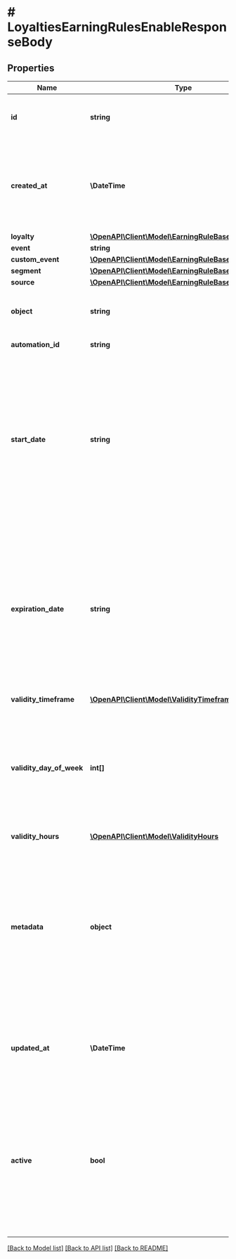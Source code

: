 # # LoyaltiesEarningRulesEnableResponseBody

## Properties

Name | Type | Description | Notes
------------ | ------------- | ------------- | -------------
**id** | **string** | Assigned by the Voucherify API, identifies the earning rule object. | [optional]
**created_at** | **\DateTime** | Timestamp representing the date and time when the earning rule was created. The value is shown in the ISO 8601 format. | [optional]
**loyalty** | [**\OpenAPI\Client\Model\EarningRuleBaseLoyalty**](EarningRuleBaseLoyalty.md) |  | [optional]
**event** | **string** |  | [optional]
**custom_event** | [**\OpenAPI\Client\Model\EarningRuleBaseCustomEvent**](EarningRuleBaseCustomEvent.md) |  | [optional]
**segment** | [**\OpenAPI\Client\Model\EarningRuleBaseSegment**](EarningRuleBaseSegment.md) |  | [optional]
**source** | [**\OpenAPI\Client\Model\EarningRuleBaseSource**](EarningRuleBaseSource.md) |  | [optional]
**object** | **string** | The type of the object represented by JSON. Default is earning_rule. | [optional] [default to 'earning_rule']
**automation_id** | **string** | For internal use by Voucherify. | [optional]
**start_date** | **string** | Start date defines when the earning rule starts to be active. Activation timestamp is presented in the ISO 8601 format. Earning rule is inactive before this date. If you don&#39;t define the start date for an earning rule, it&#39;ll inherit the campaign start date by default. | [optional]
**expiration_date** | **string** | Expiration date defines when the earning rule expires. Expiration timestamp is presented in the ISO 8601 format. Earning rule is inactive after this date.If you don&#39;t define the expiration date for an earning rule, it&#39;ll inherit the campaign expiration date by default. | [optional]
**validity_timeframe** | [**\OpenAPI\Client\Model\ValidityTimeframe**](ValidityTimeframe.md) |  | [optional]
**validity_day_of_week** | **int[]** | Integer array corresponding to the particular days of the week in which the voucher is valid.  - &#x60;0&#x60; Sunday - &#x60;1&#x60; Monday - &#x60;2&#x60; Tuesday - &#x60;3&#x60; Wednesday - &#x60;4&#x60; Thursday - &#x60;5&#x60; Friday - &#x60;6&#x60; Saturday | [optional]
**validity_hours** | [**\OpenAPI\Client\Model\ValidityHours**](ValidityHours.md) |  | [optional]
**metadata** | **object** | The metadata object stores all custom attributes assigned to the earning rule. A set of key/value pairs that you can attach to an earning rule object. It can be useful for storing additional information about the earning rule in a structured format. | [optional]
**updated_at** | **\DateTime** | Timestamp representing the date and time when the earning rule was last updated in ISO 8601 format. | [optional]
**active** | **bool** | A flag to toggle the earning rule on or off. You can disable an earning rule even though it&#39;s within the active period defined by the start_date and expiration_date of the campaign or the earning rule&#39;s own start_date and expiration_date. | [optional] [default to true]

[[Back to Model list]](../../README.md#models) [[Back to API list]](../../README.md#endpoints) [[Back to README]](../../README.md)
